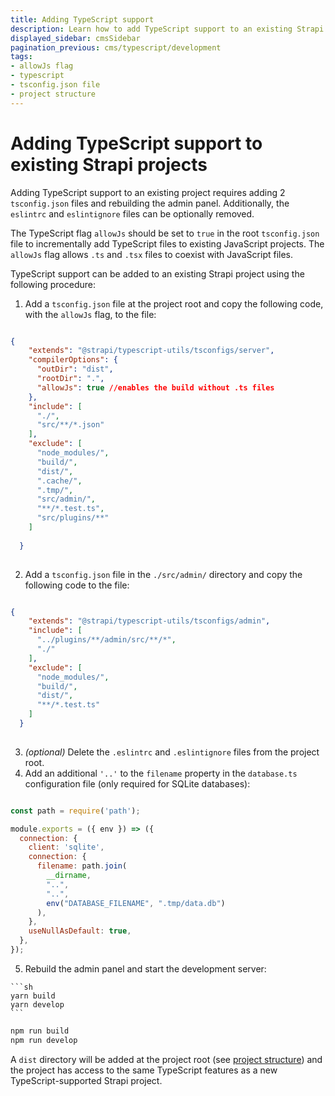 ```yaml
---
title: Adding TypeScript support 
description: Learn how to add TypeScript support to an existing Strapi project.
displayed_sidebar: cmsSidebar
pagination_previous: cms/typescript/development
tags:
- allowJs flag
- typescript
- tsconfig.json file
- project structure
---
```


# Adding TypeScript support to existing Strapi projects

Adding TypeScript support to an existing project requires adding 2 `tsconfig.json` files and rebuilding the admin panel. Additionally, the `eslintrc` and `eslintignore` files can be optionally removed.

The TypeScript flag `allowJs` should be set to `true` in the root `tsconfig.json` file to incrementally add TypeScript files to existing JavaScript projects. The `allowJs` flag allows `.ts` and `.tsx` files to coexist with JavaScript files.

TypeScript support can be added to an existing Strapi project using the following procedure:

1. Add a `tsconfig.json` file at the project root and copy the following code, with the `allowJs` flag, to the file:

  ```json title="./tsconfig.json"

  {
      "extends": "@strapi/typescript-utils/tsconfigs/server",
      "compilerOptions": {
        "outDir": "dist",
        "rootDir": ".",
        "allowJs": true //enables the build without .ts files
      },
      "include": [
        "./",
        "src/**/*.json"
      ],
      "exclude": [
        "node_modules/",
        "build/",
        "dist/",
        ".cache/",
        ".tmp/",
        "src/admin/",
        "**/*.test.ts",
        "src/plugins/**"
      ]
    
    }
    
  ```

2. Add a `tsconfig.json` file in the `./src/admin/` directory and copy the following code to the file:

  ```json title="./src/admin/tsconfig.json"

  {
      "extends": "@strapi/typescript-utils/tsconfigs/admin",
      "include": [
        "../plugins/**/admin/src/**/*",
        "./"
      ],
      "exclude": [
        "node_modules/",
        "build/",
        "dist/",
        "**/*.test.ts"
      ]
    }
    
  ```

3. _(optional)_ Delete the `.eslintrc` and `.eslintignore` files from the project root.
4. Add an additional `'..'` to the `filename` property in the `database.ts` configuration file (only required for SQLite databases):

  ```js title="./config/database.ts"

  const path = require('path');

  module.exports = ({ env }) => ({
    connection: {
      client: 'sqlite',
      connection: {
        filename: path.join(
          __dirname,
          "..",
          "..",
          env("DATABASE_FILENAME", ".tmp/data.db")
        ),
      },
      useNullAsDefault: true,
    },
  });

  ```

5. Rebuild the admin panel and start the development server:

  <Tabs groupId="yarn-npm">

  <TabItem value='yarn' label="Yarn">

    ```sh
    yarn build
    yarn develop
    ```

  </TabItem>

  <TabItem value='npm' label="NPM">

  ```sh
  npm run build
  npm run develop
  ```

  </TabItem>

  </Tabs>

A `dist` directory will be added at the project root (see [project structure](/cms/project-structure)) and the project has access to the same TypeScript features as a new TypeScript-supported Strapi project.
